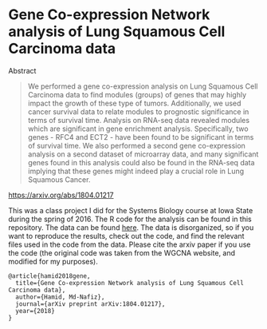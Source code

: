 # Gene Co-expression Network analysis of Lung Squamous Cell Carcinoma data
Abstract
> We performed a gene co-expression analysis on Lung Squamous Cell Carcinoma data to find modules (groups) of genes that may highly impact the growth of these type of tumors. Additionally, we used cancer survival data to relate modules to prognostic significance in terms of survival time. Analysis on RNA-seq data revealed modules which are significant in gene enrichment analysis. Specifically, two genes - RFC4 and ECT2 - have been found to be significant in terms of survival time. We also performed a second gene co-expression analysis on a second dataset of microarray data, and many significant genes found in this analysis could also be found in the RNA-seq data implying that these genes might indeed play a crucial role in Lung Squamous Cancer.

https://arxiv.org/abs/1804.01217

This was a class project I did for the Systems Biology course at Iowa State during the spring of 2016. The R code for the analysis can be found in this repository. The data can be found [here](https://www.dropbox.com/sh/qzp4qsjxu9xx7pz/AABYRZgm0FRdEREKyiOjTJ3Ra?dl=0). The data is disorganized, so if you want to reproduce the results, check out the code, and find the relevant files used in the code from the data. Please cite the arxiv paper if you use the code (the original code was taken from the WGCNA website, and modified for my purposes). 

```
@article{hamid2018gene,
  title={Gene Co-expression Network analysis of Lung Squamous Cell Carcinoma data},
  author={Hamid, Md-Nafiz},
  journal={arXiv preprint arXiv:1804.01217},
  year={2018}
}
  ```

